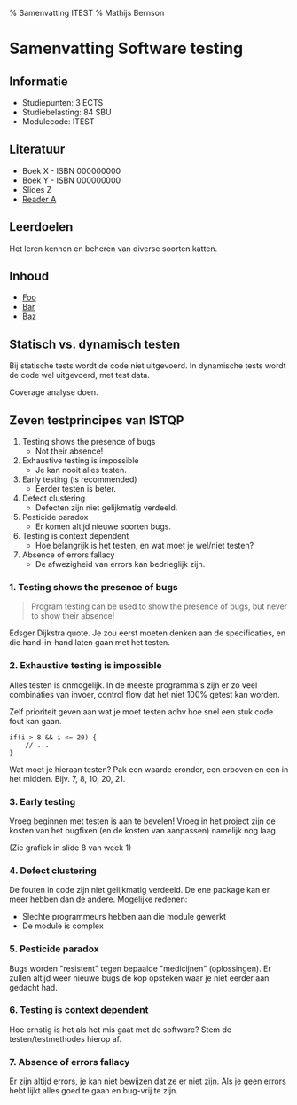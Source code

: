 % Samenvatting ITEST
% Mathijs Bernson

# Samenvatting Software testing

## Informatie

* Studiepunten: 3 ECTS
* Studiebelasting: 84 SBU
* Modulecode: ITEST

## Literatuur

* Boek X - ISBN 000000000
* Boek Y - ISBN 000000000
* Slides Z
* [Reader A](http://example.com)

## Leerdoelen

Het leren kennen en beheren van diverse soorten katten.

## Inhoud

* [Foo](#foo)
* [Bar](#bar)
* [Baz](#baz)

## Statisch vs. dynamisch testen

Bij statische tests wordt de code niet uitgevoerd.
In dynamische tests wordt de code wel uitgevoerd, met test data.

Coverage analyse doen.

## Zeven testprincipes van ISTQP

1. Testing shows the presence of bugs
	* Not their absence!
2. Exhaustive testing is impossible
	* Je kan nooit alles testen.
3. Early testing (is recommended)
	* Eerder testen is beter.
4. Defect clustering
	* Defecten zijn niet gelijkmatig verdeeld.
5. Pesticide paradox
	* Er komen altijd nieuwe soorten bugs.
6. Testing is context dependent
	* Hoe belangrijk is het testen, en wat moet je wel/niet testen?
7. Absence of errors fallacy
	* De afwezigheid van errors kan bedrieglijk zijn.

### 1. Testing shows the presence of bugs

> Program testing can be used to show the presence of bugs, but never to show their absence!

Edsger Dijkstra quote. Je zou eerst moeten denken aan de specificaties, en die hand-in-hand laten gaan met het testen.

### 2. Exhaustive testing is impossible

Alles testen is onmogelijk. In de meeste programma's zijn er zo veel combinaties van invoer, control flow dat het niet 100% getest kan worden.

Zelf prioriteit geven aan wat je moet testen adhv hoe snel een stuk code fout kan gaan.

```
if(i > 8 && i <= 20) {
	// ...
}
```

Wat moet je hieraan testen?
Pak een waarde eronder, een erboven en een in het midden. Bijv. 7, 8, 10, 20, 21.

### 3. Early testing

Vroeg beginnen met testen is aan te bevelen!
Vroeg in het project zijn de kosten van het bugfixen (en de kosten van aanpassen) namelijk nog laag.

(Zie grafiek in slide 8 van week 1)

### 4. Defect clustering

De fouten in code zijn niet gelijkmatig verdeeld. De ene package kan er meer hebben dan de andere. Mogelijke redenen:

* Slechte programmeurs hebben aan die module gewerkt
* De module is complex

### 5. Pesticide paradox

Bugs worden "resistent" tegen bepaalde "medicijnen" (oplossingen).
Er zullen altijd weer nieuwe bugs de kop opsteken waar je niet eerder aan gedacht had.

### 6. Testing is context dependent

Hoe ernstig is het als het mis gaat met de software? Stem de testen/testmethodes hierop af.

### 7. Absence of errors fallacy

Er zijn altijd errors, je kan niet bewijzen dat ze er niet zijn.
Als je geen errors hebt lijkt alles goed te gaan en bug-vrij te zijn.